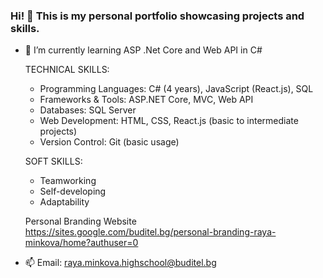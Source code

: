### Hi! 👋 This is my personal portfolio showcasing projects and skills.

- 🌱 I’m currently learning ASP .Net Core and Web API in C#

  TECHNICAL SKILLS:
  - Programming Languages: C# (4 years), JavaScript (React.js), SQL
  - Frameworks & Tools: ASP.NET Core, MVC, Web API
  - Databases: SQL Server
  - Web Development: HTML, CSS, React.js (basic to intermediate projects)
  - Version Control: Git (basic usage)

  SOFT SKILLS:
  - Teamworking
  - Self-developing
  - Adaptability

  Personal Branding Website
  https://sites.google.com/buditel.bg/personal-branding-raya-minkova/home?authuser=0
- 📫 Email:
  raya.minkova.highschool@buditel.bg
  
